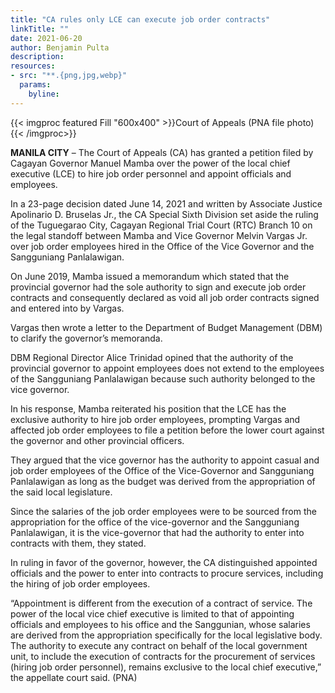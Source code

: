```yaml
---
title: "CA rules only LCE can execute job order contracts"
linkTitle: ""
date: 2021-06-20
author: Benjamin Pulta
description:
resources:
- src: "**.{png,jpg,webp}"
  params:
    byline: 
---
```

{{< imgproc featured Fill "600x400" >}}Court of Appeals (PNA file photo){{< /imgproc>}}

**MANILA CITY** – The Court of Appeals (CA) has granted a petition filed by Cagayan Governor Manuel Mamba over the power of the local chief executive (LCE) to hire job order personnel and appoint officials and employees.

In a 23-page decision dated June 14, 2021 and written by Associate Justice Apolinario D. Bruselas Jr., the CA Special Sixth Division set aside the ruling of the Tuguegarao City, Cagayan Regional Trial Court (RTC) Branch 10 on the legal standoff between Mamba and Vice Governor Melvin Vargas Jr. over job order employees hired in the Office of the Vice Governor and the Sangguniang Panlalawigan.

On June 2019, Mamba issued a memorandum which stated that the provincial governor had the sole authority to sign and execute job order contracts and consequently declared as void all job order contracts signed and entered into by Vargas.

Vargas then wrote a letter to the Department of Budget Management (DBM) to clarify the governor’s memoranda.

DBM Regional Director Alice Trinidad opined that the authority of the provincial governor to appoint employees does not extend to the employees of the Sangguniang Panlalawigan because such authority belonged to the vice governor.

In his response, Mamba reiterated his position that the LCE has the exclusive authority to hire job order employees, prompting Vargas and affected job order employees to file a petition before the lower court against the governor and other provincial officers.

They argued that the vice governor has the authority to appoint casual and job order employees of the Office of the Vice-Governor and Sangguniang Panlalawigan as long as the budget was derived from the appropriation of the said local legislature.

Since the salaries of the job order employees were to be sourced from the appropriation for the office of the vice-governor and the Sangguniang Panlalawigan, it is the vice-governor that had the authority to enter into contracts with them, they stated.

In ruling in favor of the governor, however, the CA distinguished appointed officials and the power to enter into contracts to procure services, including the hiring of job order employees.

“Appointment is different from the execution of a contract of service. The power of the local vice chief executive is limited to that of appointing officials and employees to his office and the Sanggunian, whose salaries are derived from the appropriation specifically for the local legislative body. The authority to execute any contract on behalf of the local government unit, to include the execution of contracts for the procurement of services (hiring job order personnel), remains exclusive to the local chief executive,” the appellate court said. (PNA)